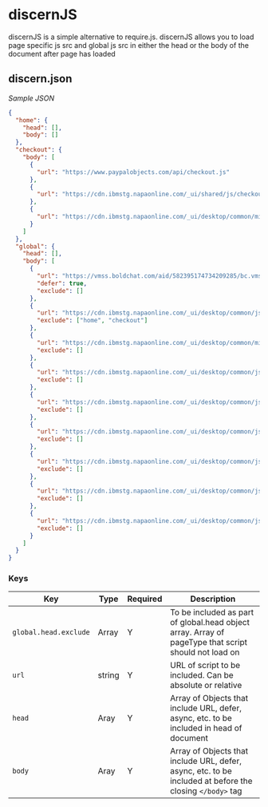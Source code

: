 # discernJS
discernJS is a simple alternative to require.js. discernJS allows you to load page specific js src and global js src in either the head or the body of the document after page has loaded

## discern.json
*Sample JSON*
```json
{
  "home": {
    "head": [],
    "body": []
  },
  "checkout": {
    "body": [
      {
        "url": "https://www.paypalobjects.com/api/checkout.js"
      },
      {
        "url": "https://cdn.ibmstg.napaonline.com/_ui/shared/js/checkout.js"
      },
      {
        "url": "https://cdn.ibmstg.napaonline.com/_ui/desktop/common/minifiedversion/js/acc.cartremoveitem.js"
      }
    ]
  },
  "global": {
    "head": [],
    "body": [
      {
        "url": "https://vmss.boldchat.com/aid/582395174734209285/bc.vms4/vms.js",
        "defer": true,
        "exclude": []
      },
      {
        "url": "https://cdn.ibmstg.napaonline.com/_ui/desktop/common/js/modernizr.js",
        "exclude": ["home", "checkout"]
      },
      {
        "url": "https://cdn.ibmstg.napaonline.com/_ui/desktop/common/minifiedversion/js/global.js",
        "exclude": []
      },
      {
        "url": "https://cdn.ibmstg.napaonline.com/_ui/desktop/common/js/typeahead.jquery.js",
        "exclude": []
      },
      {
        "url": "https://cdn.ibmstg.napaonline.com/_ui/desktop/common/js/jquery-ui.min.js",
        "exclude": []
      },
      {
        "url": "https://cdn.ibmstg.napaonline.com/_ui/desktop/common/js/featherlight.js",
        "exclude": []
      },
      {
        "url": "https://cdn.ibmstg.napaonline.com/_ui/desktop/common/js/jquery.cycle2.js",
        "exclude": []
      },
      {
        "url": "https://cdn.ibmstg.napaonline.com/_ui/desktop/common/js/jquery.cycle2.carousel.js",
        "exclude": []
      },
      {
        "url": "https://cdn.ibmstg.napaonline.com/_ui/desktop/common/js/jquery.cycle2.swipe.js",
        "exclude": []
      }
    ]
  }
}

```
### Keys
| Key                   | Type   | Required | Description                                                                                              |
| --------------------- | ------ | -------- | -------------------------------------------------------------------------------------------------------- |
| `global.head.exclude` | Array  | Y        | To be included as part of global.head object array. Array of pageType that script should not load on     |
| `url`                 | string | Y        | URL of script to be included. Can be absolute or relative                                                |
| `head`                | Aray   | Y        | Array of Objects that include URL, defer, async, etc.  to be included in head of document                |
| `body`                | Aray   | Y        | Array of Objects that include URL, defer, async, etc. to be included at before the closing `</body>` tag |